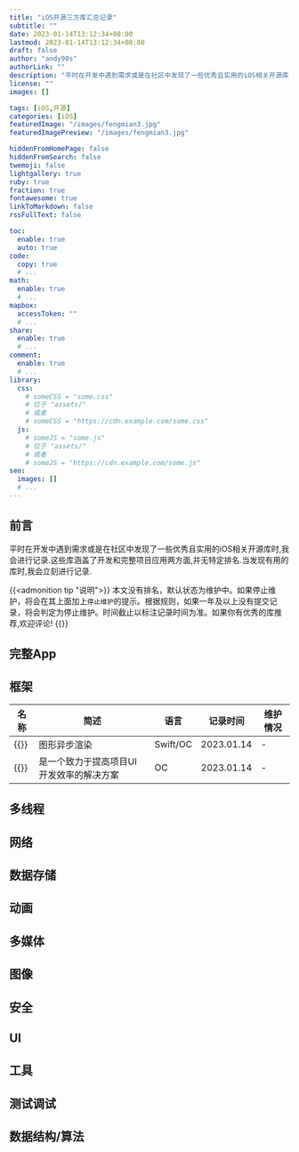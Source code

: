 ```yaml
---
title: "iOS开源三方库汇总记录"
subtitle: ""
date: 2023-01-14T13:12:34+08:00
lastmod: 2023-01-14T13:12:34+08:00
draft: false
author: "andy90s"
authorLink: ""
description: "平时在开发中遇到需求或是在社区中发现了一些优秀且实用的iOS相关开源库"
license: ""
images: []

tags: [iOS,开源]
categories: [iOS]
featuredImage: "/images/fengmian3.jpg"
featuredImagePreview: "/images/fengmian3.jpg"

hiddenFromHomePage: false
hiddenFromSearch: false
twemoji: false
lightgallery: true
ruby: true
fraction: true
fontawesome: true
linkToMarkdown: false
rssFullText: false

toc:
  enable: true
  auto: true
code:
  copy: true
  # ...
math:
  enable: true
  # ...
mapbox:
  accessToken: ""
  # ...
share:
  enable: true
  # ...
comment:
  enable: true
  # ...
library:
  css:
    # someCSS = "some.css"
    # 位于 "assets/"
    # 或者
    # someCSS = "https://cdn.example.com/some.css"
  js:
    # someJS = "some.js"
    # 位于 "assets/"
    # 或者
    # someJS = "https://cdn.example.com/some.js"
seo:
  images: []
  # ...
---
```

<!--more-->

## 前言
平时在开发中遇到需求或是在社区中发现了一些优秀且实用的iOS相关开源库时,我会进行记录.这些库涵盖了开发和完整项目应用两方面,并无特定排名.当发现有用的库时,我会立刻进行记录.   

{{<admonition tip "说明">}}
本文没有排名，默认状态为维护中。如果停止维护，将会在其上面加上`停止维护`的提示。根据规则，如果一年及以上没有提交记录，将会判定为停止维护。时间截止以标注记录时间为准。如果你有优秀的库推荐,欢迎评论!
{{</admonition>}}    

## 完整App
## 框架
|名称|简述|语言|记录时间|维护情况|
|---|---|---|---|---|
|{{<link href="https://github.com/TextureGroup/Texture" content="【Texture(AsyncDisplayKit)】">}}|图形异步渲染|Swift/OC| 2023.01.14|-| 
|{{<link href="https://github.com/Tencent/QMUI_iOS" content="【QMUIKit】">}}|是一个致力于提高项目UI开发效率的解决方案|OC|2023.01.14|-|
## 多线程
## 网络
## 数据存储
## 动画
## 多媒体
## 图像
## 安全
## UI
## 工具
## 测试调试
## 数据结构/算法